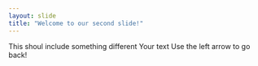 ```yaml
---
layout: slide
title: "Welcome to our second slide!"
---
```

This shoul include something different
Your text
Use the left arrow to go back!
